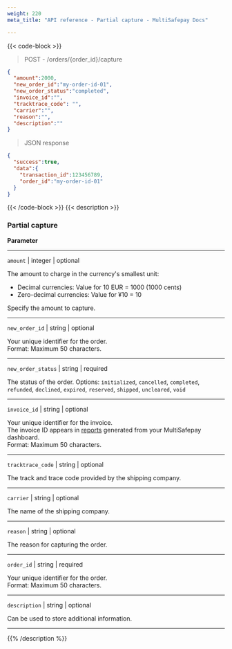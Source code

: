 ```yaml
---
weight: 220
meta_title: "API reference - Partial capture - MultiSafepay Docs"

---
```

{{< code-block >}}

> POST - /orders/{order_id}/capture

```json
{
  "amount":2000,
  "new_order_id":"my-order-id-01",
  "new_order_status":"completed",
  "invoice_id":"",
  "tracktrace_code": "",
  "carrier":"",
  "reason":"",
  "description":""
}
```
> JSON response


```json
{
  "success":true,
  "data":{
    "transaction_id":123456789,
    "order_id":"my-order-id-01"
  }
}
```
{{< /code-block >}}
{{< description >}}
### Partial capture

**Parameter**

----------------
`amount` | integer | optional

The amount to charge in the currency's smallest unit:

- Decimal currencies: Value for 10 EUR = 1000 (1000 cents)
- Zero-decimal currencies: Value for ¥10 = 10

Specify the amount to capture.

----------------
`new_order_id` | string | optional

Your unique identifier for the order.  
Format: Maximum 50 characters.    

----------------
`new_order_status` | string | required

The status of the order.
Options: `initialized`, `cancelled`, `completed`, `refunded`, `declined`, `expired`, `reserved`, `shipped`, `uncleared`, `void`

----------------
`invoice_id` | string | optional

Your unique identifier for the invoice.  
The invoice ID appears in [reports](/business/accounting/reports/) generated from your MultiSafepay dashboard.  
Format: Maximum 50 characters.  

----------------
`tracktrace_code` | string | optional

The track and trace code provided by the shipping company.

----------------
`carrier` | string | optional

The name of the shipping company.

----------------
`reason` | string | optional

The reason for capturing the order.       

----------------
`order_id` | string | required

Your unique identifier for the order.  
Format: Maximum 50 characters.

----------------
`description` | string | optional

Can be used to store additional information.

----------------

{{% /description %}}
